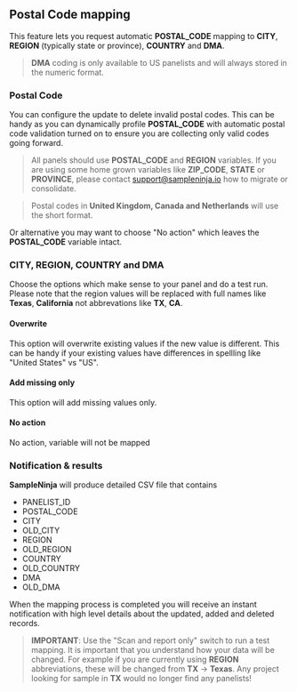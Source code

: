 ## Postal Code mapping

This feature lets you request automatic **POSTAL_CODE** mapping to **CITY**, **REGION** (typically state or province), **COUNTRY** and **DMA**.

> **DMA** coding is only available to US panelists and will always stored in the numeric format.

### Postal Code

You can configure the update to delete invalid postal codes. This can be handy as you can dynamically profile **POSTAL_CODE** with automatic postal code validation turned on to ensure you are collecting only valid codes going forward.

> All panels should use **POSTAL_CODE** and **REGION** variables. If you are using some home grown variables like **ZIP_CODE**, **STATE** or **PROVINCE**, please contact support@sampleninja.io how to migrate or consolidate.

> Postal codes in **United Kingdom, Canada and Netherlands** will use the short format.

Or alternative you may want to choose "No action" which leaves the **POSTAL_CODE** variable intact.

### CITY, REGION, COUNTRY and DMA

Choose the options which make sense to your panel and do a test run. Please note that the region values will be replaced with full names like **Texas**, **California** not abbrevations like **TX**, **CA**.

#### Overwrite
This option will overwrite existing values if the new value is different. This can be handy if your existing values have differences in spellling like "United States" vs "US".

#### Add missing only
This option will add missing values only.

#### No action
No action, variable will not be mapped

### Notification & results

**SampleNinja** will produce detailed CSV file that contains

- PANELIST_ID
- POSTAL_CODE
- CITY
- OLD_CITY
- REGION
- OLD_REGION
- COUNTRY
- OLD_COUNTRY
- DMA
- OLD_DMA

When the mapping process is completed you will receive an instant notification with high level details about the updated, added and deleted records.

> **IMPORTANT**: Use the "Scan and report only" switch to run a test mapping. It is important that you understand how your data will be changed. For example if you are currently using **REGION** abbreviations, these will be changed from **TX** -> **Texas**. Any project looking for sample in **TX** would no longer find any panelists!

